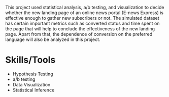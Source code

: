This project used statistical analysis, a/b testing, and visualization to decide whether the new landing page of an online news portal (E-news Express) is effective enough to gather new subscribers or not.
The simulated dataset has certain important metrics such as converted status and time spent on the page that will help to conclude the effectiveness of the new landing page. 
Apart from that, the dependence of conversion on the preferred language will also be analyzed in this project.

# Skills/Tools

- Hypothesis Testing
- a/b testing
- Data Visualization
- Statistical Inference

